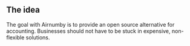 ## The idea

The goal with Airnumby is to provide an open source alternative for accounting. Businesses should not have to be stuck in expensive, non-flexible solutions.
